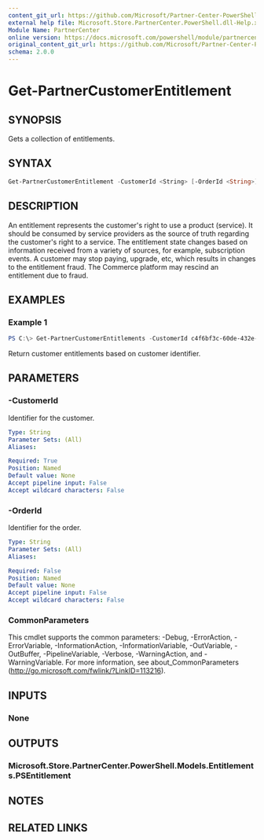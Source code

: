 ```yaml
---
content_git_url: https://github.com/Microsoft/Partner-Center-PowerShell/blob/master/docs/help/Get-PartnerCustomerEntitlements.md
external help file: Microsoft.Store.PartnerCenter.PowerShell.dll-Help.xml
Module Name: PartnerCenter
online version: https://docs.microsoft.com/powershell/module/partnercenter/Get-PartnerCustomerEntitlement
original_content_git_url: https://github.com/Microsoft/Partner-Center-PowerShell/blob/master/docs/help/Get-PartnerCustomerEntitlements.md
schema: 2.0.0
---
```


# Get-PartnerCustomerEntitlement

## SYNOPSIS
Gets a collection of entitlements.

## SYNTAX

```powershell
Get-PartnerCustomerEntitlement -CustomerId <String> [-OrderId <String>] [<CommonParameters>]
```

## DESCRIPTION
An entitlement represents the customer's right to use a product (service). It should be consumed by service providers as the source of truth regarding the customer's right to a service. The entitlement state changes based on information received from a variety of sources, for example, subscription events. A customer may stop paying, upgrade, etc, which results in changes to the entitlement fraud. The Commerce platform may rescind an entitlement due to fraud.

## EXAMPLES

### Example 1
```powershell
PS C:\> Get-PartnerCustomerEntitlements -CustomerId c4f6bf3c-60de-432e-a3ec-20bcc5b26ec2
```

Return customer entitlements based on customer identifier.

## PARAMETERS

### -CustomerId
Identifier for the customer.

```yaml
Type: String
Parameter Sets: (All)
Aliases:

Required: True
Position: Named
Default value: None
Accept pipeline input: False
Accept wildcard characters: False
```

### -OrderId
Identifier for the order.

```yaml
Type: String
Parameter Sets: (All)
Aliases:

Required: False
Position: Named
Default value: None
Accept pipeline input: False
Accept wildcard characters: False
```

### CommonParameters
This cmdlet supports the common parameters: -Debug, -ErrorAction, -ErrorVariable, -InformationAction, -InformationVariable, -OutVariable, -OutBuffer, -PipelineVariable, -Verbose, -WarningAction, and -WarningVariable. For more information, see about_CommonParameters (http://go.microsoft.com/fwlink/?LinkID=113216).

## INPUTS

### None

## OUTPUTS

### Microsoft.Store.PartnerCenter.PowerShell.Models.Entitlements.PSEntitlement

## NOTES

## RELATED LINKS
